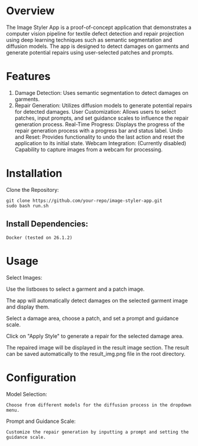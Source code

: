 # Overview
The Image Styler App is a proof-of-concept application that demonstrates a computer vision pipeline for textile defect detection and repair projection using deep learning techniques such as semantic segmentation and diffusion models. The app is designed to detect damages on garments and generate potential repairs using user-selected patches and prompts.

# Features
1. Damage Detection: Uses semantic segmentation to detect damages on garments.
2. Repair Generation: Utilizes diffusion models to generate potential repairs for detected damages.
User Customization: Allows users to select patches, input prompts, and set guidance scales to influence the repair generation process.
Real-Time Progress: Displays the progress of the repair generation process with a progress bar and status label.
Undo and Reset: Provides functionality to undo the last action and reset the application to its initial state.
Webcam Integration: (Currently disabled) Capability to capture images from a webcam for processing.

# Installation
Clone the Repository:

    git clone https://github.com/your-repo/image-styler-app.git
    sudo bash run.sh


## Install Dependencies:

    Docker (tested on 26.1.2)



# Usage
Select Images:

Use the listboxes to select a garment and a patch image.


The app will automatically detect damages on the selected garment image and display them.


Select a damage area, choose a patch, and set a prompt and guidance scale.

Click on "Apply Style" to generate a repair for the selected damage area.



The repaired image will be displayed in the result image section.
The result can be saved automatically to the result_img.png file in the root directory.

# Configuration
Model Selection:

    Choose from different models for the diffusion process in the dropdown menu.
Prompt and Guidance Scale:

    Customize the repair generation by inputting a prompt and setting the guidance scale.